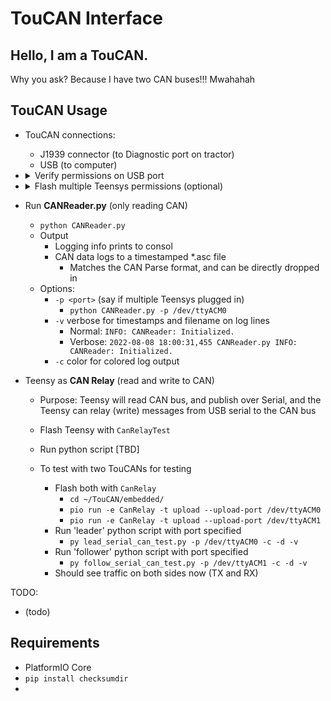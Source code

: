 # TouCAN Interface

## Hello, I am a TouCAN.
Why you ask? Because I have two CAN buses!!! Mwahahah

## TouCAN Usage

- TouCAN connections:
    - J1939 connector   (to Diagnostic port on tractor)
    - USB               (to computer)

- <details> <summary> Verify permissions on USB port </summary>

    - `ll /dev/tty*` and make sure rw permissions
        - `chmod a+rw /dev/ttyACM<number>`
  </details>

- <details> <summary> Flash multiple Teensys permissions (optional) </summary>

    - Check permissions on file
        - `ll /sys/bus/usb/drivers/usb/*bind`
        - Good permissions (assigned plugDev group, and has write permissions):
            ```
            austin@PC27SKGN:~$ ll /sys/bus/usb/drivers/usb/*bind
            --w--w---- 1 root plugdev 4096 Sep 29 12:17 /sys/bus/usb/drivers/usb/bind
            --w--w---- 1 root plugdev 4096 Sep 29 12:17 /sys/bus/usb/drivers/usb/unbind
            ```
        - Bad permissions:
            ```
            austin@PC27SKGN:~$ ll /sys/bus/usb/drivers/usb/*bind
            --w------- 1 root root 4096 Sep 29 12:12 /sys/bus/usb/drivers/usb/bind
            --w------- 1 root root 4096 Sep 29 12:10 /sys/bus/usb/drivers/usb/unbind
            ```
    - Fix the permissions, run these commands
        ```
        sudo chown root:plugdev /sys/bus/usb/drivers/usb/{bind,unbind}
        sudo chmod g+w /sys/bus/usb/drivers/usb/{bind,unbind}
        ```
    - Recheck permissions (see above)
  </details>

- Run **CANReader.py** (only reading CAN)
    - `python CANReader.py`
    - Output
        - Logging info prints to consol
        - CAN data logs to a timestamped *.asc file
            - Matches the CAN Parse format, and can be directly dropped in
    - Options:
        - `-p <port>` (say if multiple Teensys plugged in)
            - `python CANReader.py -p /dev/ttyACM0`
        - `-v` verbose for timestamps and filename on log lines
            - Normal: `INFO: CANReader: Initialized.`
            - Verbose: `2022-08-08 18:00:31,455 CANReader.py INFO: CANReader: Initialized.`
        - `-c` color for colored log output


- Teensy as **CAN Relay** (read and write to CAN)
    - Purpose: Teensy will read CAN bus, and publish over Serial, and the Teensy can relay (write)
        messages from USB serial to the CAN bus
    - Flash Teensy with `CanRelayTest`
    - Run python script [TBD]

    - To test with two TouCANs for testing
        - Flash both with `CanRelay`
            - `cd ~/TouCAN/embedded/`
            - `pio run -e CanRelay -t upload --upload-port /dev/ttyACM0`
            - `pio run -e CanRelay -t upload --upload-port /dev/ttyACM1`
        - Run 'leader' python script with port specified
            - `py lead_serial_can_test.py -p /dev/ttyACM0 -c -d -v`
        - Run  'follower' python script with port specified
            - `py follow_serial_can_test.py -p /dev/ttyACM1 -c -d -v`
        - Should see traffic on both sides now (TX and RX)


TODO:
- (todo)

## Requirements
- PlatformIO Core
- `pip install checksumdir`
-
